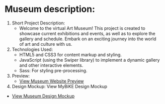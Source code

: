 # Museum description:

1. Short Project Description:
    - Welcome to the virtual Art Museum! This project is created to showcase current exhibitions and events, as well as to explore the gallery and schedule. Embark on an exciting journey into the world of art and culture with us.
2. Technologies Used:
    - HTML5 and CSS3 for content markup and styling.
    - JavaScript (using the Swiper library) to implement a dynamic gallery and other interactive elements.
    - Sass: For styling pre-processing.
3. Preview:
    - [View Museum Website Preview](https://myplekan.github.io/Museum_landing/)
4. Design Mockup:
View MyBiKE Design Mockup
  - [View Museum Design Mockup](https://www.figma.com/file/cRBCqE06cDrY3s4jX7h3iY/%D0%9D%D0%90%D0%9C%D0%A3-(Edit)?type=design&node-id=0-1&mode=design&t=OFpU7eB8HPXlHrbE-0/)
